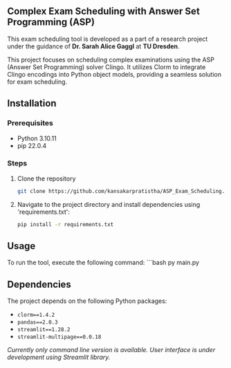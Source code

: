 ## Complex Exam Scheduling with Answer Set Programming (ASP)
This exam scheduling tool is developed as a part of a research project under the guidance of **Dr. Sarah Alice Gaggl** at **TU Dresden**.

This project focuses on scheduling complex examinations using the ASP (Answer Set Programming) solver Clingo. It utilizes Clorm to integrate Clingo encodings into Python object models, providing a seamless solution for exam scheduling.

## Installation

### Prerequisites

- Python 3.10.11
- pip 22.0.4

### Steps

1. Clone the repository
    ```bash
    git clone https://github.com/kansakarpratistha/ASP_Exam_Scheduling.git

2. Navigate to the project directory and install dependencies using 'requirements.txt':
    ```bash
    pip install -r requirements.txt

## Usage

To run the tool, execute the following command:
    ```bash
    py main.py

## Dependencies

The project depends on the following Python packages:
- `clorm==1.4.2`
- `pandas==2.0.3`
- `streamlit==1.28.2`
- `streamlit-multipage==0.0.18`

*Currently only command line version is available. User interface is under development using Streamlit library.*
